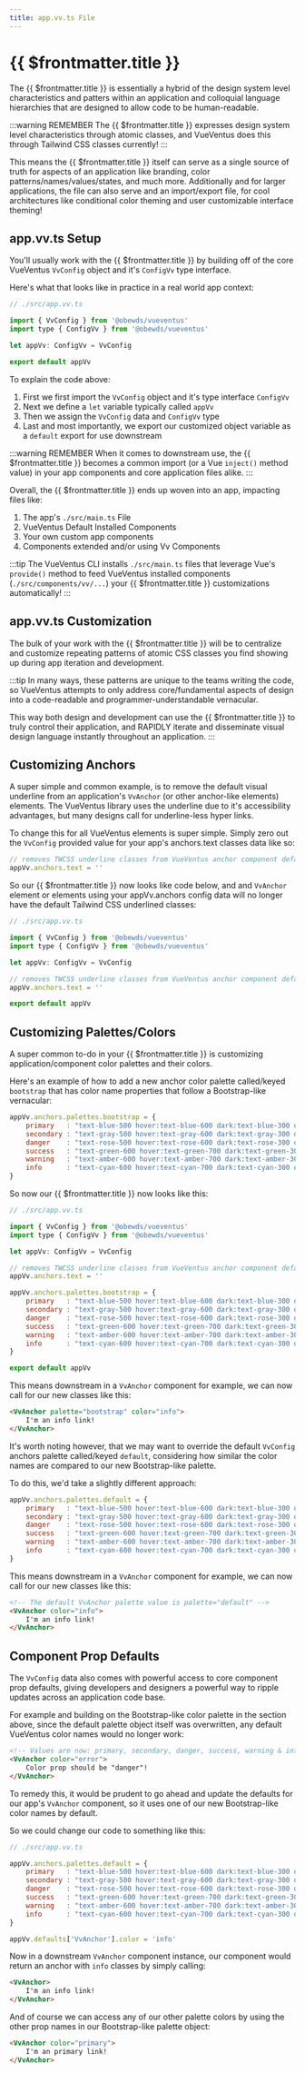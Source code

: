 ```yaml
---
title: app.vv.ts File
---
```


<script setup>
    import DocsPackageVersion from '../../../src/views/compos/DocsPackageVersion.vue'
</script>






# {{ $frontmatter.title }}

The {{ $frontmatter.title }} is essentially a hybrid of the design system level characteristics and patters within an application and colloquial language hierarchies that are designed to allow code to be human-readable.

:::warning REMEMBER
The {{ $frontmatter.title }} expresses design system level characteristics through atomic classes, and VueVentus does this through Tailwind CSS classes currently!
:::

This means the {{ $frontmatter.title }} itself can serve as a single source of truth for aspects of an application like branding, color patterns/names/values/states, and much more. Additionally and for larger applications, the file can also serve and an import/export file, for cool architectures like conditional color theming and user customizable interface theming!












## app.vv.ts Setup

You'll usually work with the {{ $frontmatter.title }} by building off of the core VueVentus `VvConfig` object and it's `ConfigVv` type interface.

Here's what that looks like in practice in a real world app context:

```javascript
// ./src/app.vv.ts

import { VvConfig } from '@obewds/vueventus'
import type { ConfigVv } from '@obewds/vueventus'

let appVv: ConfigVv = VvConfig

export default appVv
```

To explain the code above:

1. First we first import the `VvConfig` object and it's type interface `ConfigVv`
1. Next we define a `let` variable typically called `appVv`
1. Then we assign the `VvConfig` data and `ConfigVv` type
1. Last and most importantly, we export our customized object variable as a `default` export for use downstream

:::warning REMEMBER
When it comes to downstream use, the {{ $frontmatter.title }} becomes a common import (or a Vue `inject()` method value) in your app components and core application files alike.
:::

Overall, the {{ $frontmatter.title }} ends up woven into an app, impacting files like: 

1. The app's `./src/main.ts` File
1. VueVentus Default Installed Components 
1. Your own custom app components
1. Components extended and/or using Vv Components

:::tip
The VueVentus CLI installs `./src/main.ts` files that leverage Vue's `provide()` method to feed VueVentus installed components (`./src/components/vv/...`) your {{ $frontmatter.title }} customizations automatically!
:::









## app.vv.ts Customization

The bulk of your work with the {{ $frontmatter.title }} will be to centralize and customize repeating patterns of atomic CSS classes you find showing up during app iteration and development.

:::tip
In many ways, these patterns are unique to the teams writing the code, so VueVentus attempts to only address core/fundamental aspects of design into a code-readable and programmer-understandable vernacular.

This way both design and development can use the {{ $frontmatter.title }} to truly control their application, and RAPIDLY iterate and disseminate visual design language instantly throughout an application.
:::














## Customizing Anchors

A super simple and common example, is to remove the default visual underline from an application's `VvAnchor` (or other anchor-like elements) elements. The VueVentus library uses the underline due to it's accessibility advantages, but many designs call for underline-less hyper links.

To change this for all VueVentus elements is super simple. Simply zero out the `VvConfig` provided value for your app's anchors.text classes data like so:

```javascript
// removes TWCSS underline classes from VueVentus anchor component default classes
appVv.anchors.text = ''
```

So our {{ $frontmatter.title }} now looks like code below, and and `VvAnchor` element or elements using your appVv.anchors config data will no longer have the default Tailwind CSS underlined classes:

```javascript
// ./src/app.vv.ts

import { VvConfig } from '@obewds/vueventus'
import type { ConfigVv } from '@obewds/vueventus'

let appVv: ConfigVv = VvConfig

// removes TWCSS underline classes from VueVentus anchor component default classes
appVv.anchors.text = ''

export default appVv
```














## Customizing Palettes/Colors

A super common to-do in your {{ $frontmatter.title }} is customizing application/component color palettes and their colors.

Here's an example of how to add a new anchor color palette called/keyed `bootstrap` that has color name properties that follow a Bootstrap-like vernacular:

```javascript
appVv.anchors.palettes.bootstrap = {
    primary   : "text-blue-500 hover:text-blue-600 dark:text-blue-300 dark:hover:text-blue-200",
    secondary : "text-gray-500 hover:text-gray-600 dark:text-gray-300 dark:hover:text-gray-200",
    danger    : "text-rose-500 hover:text-rose-600 dark:text-rose-300 dark:hover:text-rose-200",
    success   : "text-green-600 hover:text-green-700 dark:text-green-300 dark:hover:text-green-200",
    warning   : "text-amber-600 hover:text-amber-700 dark:text-amber-300 dark:hover:text-amber-200",
    info      : "text-cyan-600 hover:text-cyan-700 dark:text-cyan-300 dark:hover:text-cyan-200",
}
```

So now our {{ $frontmatter.title }} now looks like this:

```javascript
// ./src/app.vv.ts

import { VvConfig } from '@obewds/vueventus'
import type { ConfigVv } from '@obewds/vueventus'

let appVv: ConfigVv = VvConfig

// removes TWCSS underline classes from VueVentus anchor component default classes
appVv.anchors.text = ''

appVv.anchors.palettes.bootstrap = {
    primary   : "text-blue-500 hover:text-blue-600 dark:text-blue-300 dark:hover:text-blue-200",
    secondary : "text-gray-500 hover:text-gray-600 dark:text-gray-300 dark:hover:text-gray-200",
    danger    : "text-rose-500 hover:text-rose-600 dark:text-rose-300 dark:hover:text-rose-200",
    success   : "text-green-600 hover:text-green-700 dark:text-green-300 dark:hover:text-green-200",
    warning   : "text-amber-600 hover:text-amber-700 dark:text-amber-300 dark:hover:text-amber-200",
    info      : "text-cyan-600 hover:text-cyan-700 dark:text-cyan-300 dark:hover:text-cyan-200",
}

export default appVv
```

This means downstream in a `VvAnchor` component for example, we can now call for our new classes like this:

```html
<VvAnchor palette="bootstrap" color="info">
    I'm an info link!
</VvAnchor>
```

It's worth noting however, that we may want to override the default `VvConfig` anchors palette called/keyed `default`, considering how similar the color names are compared to our new Bootstrap-like palette.

To do this, we'd take a slightly different approach:

```javascript
appVv.anchors.palettes.default = {
    primary   : "text-blue-500 hover:text-blue-600 dark:text-blue-300 dark:hover:text-blue-200",
    secondary : "text-gray-500 hover:text-gray-600 dark:text-gray-300 dark:hover:text-gray-200",
    danger    : "text-rose-500 hover:text-rose-600 dark:text-rose-300 dark:hover:text-rose-200",
    success   : "text-green-600 hover:text-green-700 dark:text-green-300 dark:hover:text-green-200",
    warning   : "text-amber-600 hover:text-amber-700 dark:text-amber-300 dark:hover:text-amber-200",
    info      : "text-cyan-600 hover:text-cyan-700 dark:text-cyan-300 dark:hover:text-cyan-200",
}
```

This means downstream in a `VvAnchor` component for example, we can now call for our new classes like this:

```html
<!-- The default VvAnchor palette value is palette="default" -->
<VvAnchor color="info">
    I'm an info link!
</VvAnchor>
```














## Component Prop Defaults

The `VvConfig` data also comes with powerful access to core component prop defaults, giving developers and designers a powerful way to ripple updates across an application code base.

For example and building on the Bootstrap-like color palette in the section above, since the default palette object itself was overwritten, any default VueVentus color names would no longer work:

```html
<!-- Values are now: primary, secondary, danger, success, warning & info -->
<VvAnchor color="error">
    Color prop should be "danger"!
</VvAnchor>
```

To remedy this, it would be prudent to go ahead and update the defaults for our app's `VvAnchor` component, so it uses one of our new Bootstrap-like color names by default.

So we could change our code to something like this:

```javascript
// ./src/app.vv.ts

appVv.anchors.palettes.default = {
    primary   : "text-blue-500 hover:text-blue-600 dark:text-blue-300 dark:hover:text-blue-200",
    secondary : "text-gray-500 hover:text-gray-600 dark:text-gray-300 dark:hover:text-gray-200",
    danger    : "text-rose-500 hover:text-rose-600 dark:text-rose-300 dark:hover:text-rose-200",
    success   : "text-green-600 hover:text-green-700 dark:text-green-300 dark:hover:text-green-200",
    warning   : "text-amber-600 hover:text-amber-700 dark:text-amber-300 dark:hover:text-amber-200",
    info      : "text-cyan-600 hover:text-cyan-700 dark:text-cyan-300 dark:hover:text-cyan-200",
}

appVv.defaults['VvAnchor'].color = 'info'
```

Now in a downstream `VvAnchor` component instance, our component would return an anchor with `info` classes by simply calling:

```html
<VvAnchor>
    I'm an info link!
</VvAnchor>
```

And of course we can access any of our other palette colors by using the other prop names in our Bootstrap-like palette object:

```html
<VvAnchor color="primary">
    I'm an primary link!
</VvAnchor>
```

<!--- #TODO write docs --->






<DocsPackageVersion/>
